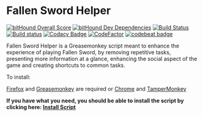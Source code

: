 # Fallen Sword Helper

[![bitHound Overall Score](https://www.bithound.io/github/fallenswordhelper/fallenswordhelper/badges/score.svg)](https://www.bithound.io/github/fallenswordhelper/fallenswordhelper)
[![bitHound Dev Dependencies](https://www.bithound.io/github/fallenswordhelper/fallenswordhelper/badges/devDependencies.svg)](https://www.bithound.io/github/fallenswordhelper/fallenswordhelper/master/dependencies/npm)
[![Build Status](https://travis-ci.org/fallenswordhelper/fallenswordhelper.svg?branch=master)](https://travis-ci.org/fallenswordhelper/fallenswordhelper)
[![Build status](https://ci.appveyor.com/api/projects/status/715kmqrhqvuna3aa/branch/master?svg=true)](https://ci.appveyor.com/project/atompkins/fallenswordhelper/branch/master)
[![Codacy Badge](https://api.codacy.com/project/badge/Grade/3e8c12d5e2ef4a8a89b8cca8f23b8dbd)](https://www.codacy.com/app/atompkins/fallenswordhelper?utm_source=github.com&amp;utm_medium=referral&amp;utm_content=fallenswordhelper/fallenswordhelper&amp;utm_campaign=Badge_Grade)
[![CodeFactor](https://www.codefactor.io/repository/github/fallenswordhelper/fallenswordhelper/badge)](https://www.codefactor.io/repository/github/fallenswordhelper/fallenswordhelper)
[![codebeat badge](https://codebeat.co/badges/63cac31b-413a-4f54-b445-025c94033b49)](https://codebeat.co/projects/github-com-fallenswordhelper-fallenswordhelper-master)

Fallen Sword Helper is a Greasemonkey script meant to enhance the experience of playing Fallen Sword, by removing repetitive tasks, presenting more information at a glance, enhancing the social aspect of the game and creating shortcuts to common tasks.

To install:

[Firefox](http://getfirefox.com) and [Greasemonkey](https://addons.mozilla.org/firefox/addon/748) are required or [Chrome](http://www.google.com/chrome/) and [TamperMonkey](https://chrome.google.com/webstore/detail/tampermonkey/dhdgffkkebhmkfjojejmpbldmpobfkfo)

**If you have what you need, you should be able to install the script by clicking here: [Install Script](https://fallenswordhelper.github.io/fallenswordhelper/Releases/Current/fallenswordhelper.user.js)**



